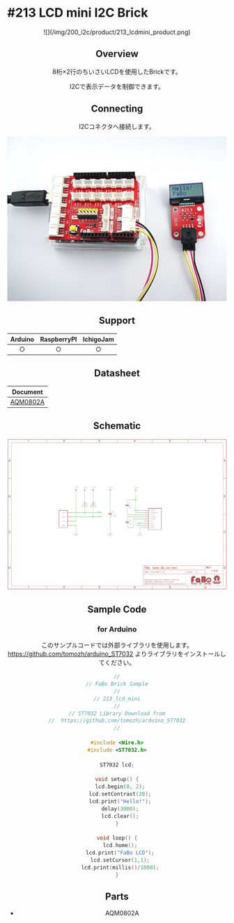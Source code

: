 # #213 LCD mini I2C Brick

<center>![](/img/200_i2c/product/213_lcdmini_product.png)
<!--COLORME-->

## Overview
8桁×2行のちいさいLCDを使用したBrickです。

I2Cで表示データを制御できます。

## Connecting
I2Cコネクタへ接続します。

![](/img/200_i2c/connect/213_lcdmini_connect.jpg)

## Support
|Arduino|RaspberryPI|IchigoJam|
|:--:|:--:|:--:|
|○|○|○|

## Datasheet
| Document |
| -- |
| [AQM0802A](http://akizukidenshi.com/catalog/g/gP-06669/) |

## Schematic
![](/img/200_i2c/schematic/213_lcdmini_schematic.png)

## Sample Code
### for Arduino
このサンプルコードでは外部ライブラリを使用します。<br>
https://github.com/tomozh/arduino_ST7032
よりライブラリをインストールしてください。

```c
//
// FaBo Brick Sample
//
// 213_lcd_mini
//
// ST7032 Library Download from
//  https://github.com/tomozh/arduino_ST7032
//

#include <Wire.h>
#include <ST7032.h>

ST7032 lcd;

void setup() {
  lcd.begin(8, 2);
  lcd.setContrast(20);
  lcd.print("Hello!");
  delay(3000);
  lcd.clear();
}

void loop() {
  lcd.home();
  lcd.print("FaBo LCD");
  lcd.setCursor(1,1);
  lcd.print(millis()/1000);
}
```

## Parts
- AQM0802A

